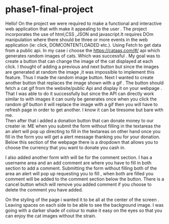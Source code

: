 # phase1-final-project
Hello! 
On the project we were required to make a functional and interactive web application that with make it appealing to the user . 
The project incorporates the use of html,CSS ,JSON and javascript.It requires DOm manipulation where there should be three or more events in the web application (ie: click, DOMCONTENTLOADED etc.).
Using Fetch to get data from a public api. In my case i choose the https://cataas.com/#/ api which generates random images of cats. Which was successful . 
My goal was to create a button that can change the image of the cat displayed at each click. I thought of adding a previous and next button but since the images are generated at random the image ,it was impossible to implement this feature. Thus I made the random image button. 
Next I wanted to create another button that replaces the 
image shown with a gif . The button should fetch  a cat gif from the website/public Api and display it on your webpage . That I was able to do it successfully but since the API can directly work similar to with images it can ounly be generates once when you click the random gif button it will replace the image with a gif then you will have to refresh page in order to get another. I know it can be tiresome but bare with me.  
Then after that i added a donation button that can donate money to our creater ie: ME when you submit the form without filling in the textareas the an alert will pop up directing to fill in the textareas on other hand once you fill in the form you will get a alert message thanking you for your donation. Below this section of the webpage there is a dropdown that allows you to choose the currency that you want to donate you cash in.

I also added another form with will be for the comment section. I has a username area and an add comment are where you have to fill in both section to add a comment. Submitting the form without filling both of the area an alert will pop up requesting you to fill , when both are filled you comment will be added to the comment section below the button. There is a cancel button which  will remove you added comment if you choose to delete the comment you have added.

On the styling of the page i wanted it to be all at the center of the screen . Leaving spaces on each side to be able to see the background image. I was going with a darker shade of colour to make it easy on the eyes so that you can enjoy the cat images without the strain. 
